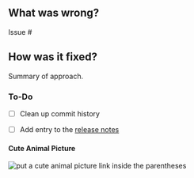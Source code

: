 ## What was wrong?

Issue #

## How was it fixed?

Summary of approach.

### To-Do

[//]: # (Stay ahead of things, add list items here!)
- [ ] Clean up commit history

[//]: # (For important changes that should go into the release notes please add a newsfragment file as explained here: https://github.com/ethereum/<REPO_NAME>/blob/master/newsfragments/README.md)

[//]: # (See: https://<RTD_NAME>.readthedocs.io/en/latest/contributing.html#pull-requests)
- [ ] Add entry to the [release notes](https://github.com/ethereum/<REPO_NAME>/blob/master/newsfragments/README.md)

#### Cute Animal Picture

![put a cute animal picture link inside the parentheses]()
